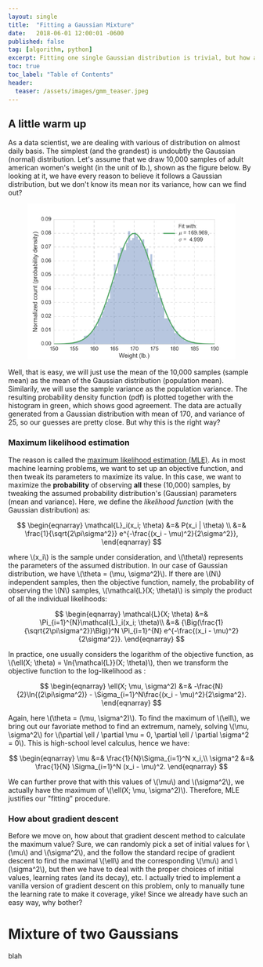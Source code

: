 ```yaml
---
layout: single
title:  "Fitting a Gaussian Mixture"
date:   2018-06-01 12:00:01 -0600
published: false
tag: [algorithm, python]
excerpt: Fitting one single Gaussian distribution is trivial, but how about more than one?
toc: true
toc_label: "Table of Contents"
header:
  teaser: /assets/images/gmm_teaser.jpeg
---
```


## A little warm up
As a data scientist, we are dealing with various of distribution on almost daily basis. The simplest (and the grandest) is undoubtly the Gaussian (normal) distribution. Let's assume that we draw 10,000 samples of adult american women's weight (in the unit of lb.), shown as the figure below. By looking at it, we have every reason to believe it follows a Gaussian distribution, but we don't know its mean nor its variance, how can we find out?

<figure>
<a href="/assets/images/gmm_single_gaussian.jpg"><img src="/assets/images/gmm_single_gaussian.png"></a>
</figure>

Well, that is easy, we will just use the mean of the 10,000 samples (sample mean) as the mean of the Gaussian distribution (population mean). Similarily, we will use the sample variance as the population variance. The resulting probability density function (pdf) is plotted together with the histogram in green, which shows good agreement. The data are actually generated from a Gaussian distribution with mean of 170, and variance of 25, so our guesses are pretty close. But why this is the right way?

### Maximum likelihood estimation

The reason is called the [maximum likelihood estimation (MLE)](https://en.wikipedia.org/wiki/Maximum_likelihood_estimation). As in most machine learning problems, we want to set up an objective function, and then tweak its parameters to maximize its value. In this case, we want to maximize the **probability** of observing **all** these (10,000) samples, by tweaking the assumed probability distribution's (Gaussian) parameters (mean and variance).
Here, we define the *likelihood function* (with the Gaussian distribution) as: 

$$
\begin{eqnarray}
\mathcal{L}_i(x_i; \theta) &=& P(x_i | \theta) \\
&=& \frac{1}{\sqrt{2\pi\sigma^2}} e^{-\frac{(x_i - \mu)^2}{2\sigma^2}},
\end{eqnarray}
$$ 

where \\(x_i\\) is the sample under consideration, and \\(\theta\\) represents the parameters of the assumed distribution. In our case of Gaussian distribution, we have \\(\theta = (\mu, \sigma^2)\\). If there are \\(N\\) independent samples, then the objective function, namely, the probability of observing the \\(N\\) samples, \\(\mathcal{L}(X; \theta)\\) is simply the product of all the individual likelihoods:

$$
\begin{eqnarray}
\mathcal{L}(X; \theta) &=& \Pi_{i=1}^{N}\mathcal{L}_i(x_i; \theta)\\
&=& {\Big(\frac{1}{\sqrt{2\pi\sigma^2}}\Big)}^N
    \Pi_{i=1}^{N} e^{-\frac{(x_i - \mu)^2}{2\sigma^2}}. 
\end{eqnarray}
$$ 

In practice, one usually considers the logarithm of the objective function, as \\(\ell(X; \theta) = \ln{\mathcal{L}}(X; \theta)\\), then we transform the objective function to the log-likelihood as :

$$
\begin{eqnarray}
\ell(X; \mu, \sigma^2) &=& -\frac{N}{2}\ln{(2\pi\sigma^2)} 
                    - \Sigma_{i=1}^N\frac{(x_i - \mu)^2}{2\sigma^2}.
\end{eqnarray}
$$

Again, here \\(\theta = (\mu, \sigma^2)\\). To find the maximum of \\(\ell\\),  we bring out our favoriate method to find an extremum, namely, solving \\(\mu, \sigma^2\\) for \\(\partial \ell / \partial \mu = 0, \partial \ell / \partial \sigma^2 = 0\\). This is high-school level calculus, hence we have:

 $$
\begin{eqnarray}
\mu &=& \frac{1}{N}\Sigma_{i=1}^N x_i,\\
\sigma^2 &=& \frac{1}{N} \Sigma_{i=1}^N (x_i - \mu)^2.
\end{eqnarray}
$$

We can further prove that with this values of \\(\mu\\) and \\(\sigma^2\\), we actually have the maximum of \\(\ell(X; \mu, \sigma^2)\\). Therefore, MLE justifies our "fitting" procedure. 

### How about gradient descent
Before we move on, how about that gradient descent method to calculate the maximum value? Sure, we can randomly pick a set of initial values for \\(\mu\\) and \\(\sigma^2\\), and the follow the standard recipe of gradient descent to find the maximal \\(\ell\\) and the corresponding \\(\mu\\) and \\(\sigma^2\\), but then we have to deal with the proper choices of initial values, learning rates (and its decay), etc. I actually tried to implement a vanilla version of gradient descent on this problem, only to manually tune the learning rate to make it coverage, yike! Since we already have such an easy way, why bother?

# Mixture of two Gaussians
blah

